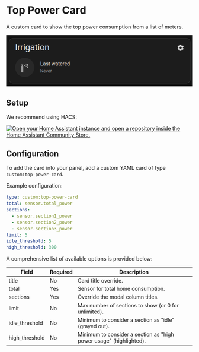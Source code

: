 # Top Power Card

A custom card to show the top power consumption from a list of meters.

![Screenshot of the custom card](./docs/screenshot-card.png)

## Setup

We recommend using HACS:

[![Open your Home Assistant instance and open a repository inside the Home Assistant Community Store.](https://my.home-assistant.io/badges/hacs_repository.svg)](https://my.home-assistant.io/redirect/hacs_repository/?owner=mancontr&repository=top-power-card&category=plugin)

## Configuration

To add the card into your panel, add a custom YAML card of type `custom:top-power-card`.

Example configuration:

```yml
type: custom:top-power-card
total: sensor.total_power
sections:
  - sensor.section1_power
  - sensor.section2_power
  - sensor.section3_power
limit: 5
idle_threshold: 5
high_threshold: 300

```

A comprehensive list of available options is provided below:

| Field          | Required | Description |
|----------------|----------|-------------|
| title          | No       | Card title override. |
| total          | Yes      | Sensor for total home consumption. |
| sections       | Yes      | Override the modal column titles. |
| limit          | No       | Max number of sections to show (or 0 for unlimited). |
| idle_threshold | No       | Minimum to consider a section as "idle" (grayed out). |
| high_threshold | No       | Minimum to consider a section as "high power usage" (highlighted). |
